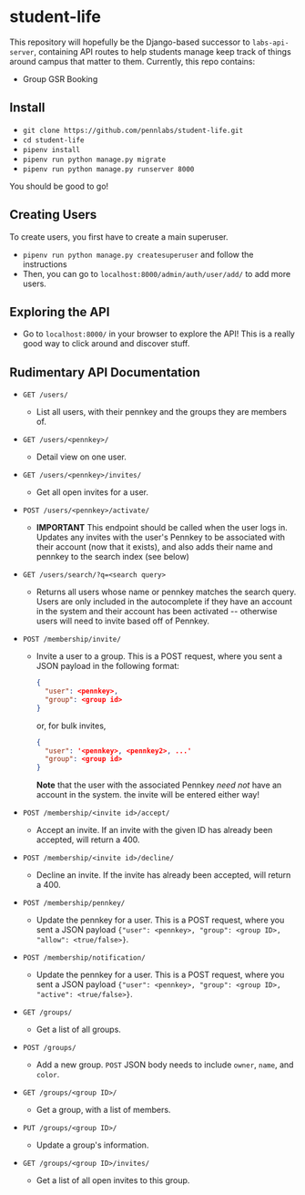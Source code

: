 # student-life

This repository will hopefully be the Django-based successor to `labs-api-server`, containing API routes to help students manage keep track of things around campus that matter to them. Currently, this repo contains:

- Group GSR Booking

## Install

- `git clone https://github.com/pennlabs/student-life.git`
- `cd student-life`
- `pipenv install`
- `pipenv run python manage.py migrate`
- `pipenv run python manage.py runserver 8000`

You should be good to go!

## Creating Users

To create users, you first have to create a main superuser.

- `pipenv run python manage.py createsuperuser` and follow the instructions
- Then, you can go to `localhost:8000/admin/auth/user/add/` to add more users.

## Exploring the API

- Go to `localhost:8000/` in your browser to explore the API! This is a really good way to click around and discover stuff.

## Rudimentary API Documentation

- `GET /users/`
  - List all users, with their pennkey and the groups they are members of.

- `GET /users/<pennkey>/`
  - Detail view on one user.

- `GET /users/<pennkey>/invites/`
  - Get all open invites for a user.

- `POST /users/<pennkey>/activate/`
  - **IMPORTANT** This endpoint should be called when the user logs in. Updates any invites with the user's Pennkey to be associated with their account (now that it exists), and also adds their name and pennkey to the search index (see below)

- `GET /users/search/?q=<search query>`
  - Returns all users whose name or pennkey matches the search query. Users are only included in the autocomplete if they have an account in the system and their account has been activated -- otherwise users will need to invite based off of Pennkey.

- `POST /membership/invite/`
  - Invite a user to a group. This is a POST request, where you sent a JSON payload in the following format:

    ```json
    {
      "user": <pennkey>,
      "group": <group id>
    }
    ```

    or, for bulk invites,

    ```json
    {
      "user": '<pennkey>, <pennkey2>, ...'
      "group": <group id>
    }
    ```

    **Note** that the user with the associated Pennkey *need not* have an account in the system. the invite will be entered either way!
- `POST /membership/<invite id>/accept/`
  - Accept an invite. If an invite with the given ID has already been accepted, will return a 400.

- `POST /membership/<invite id>/decline/`
  - Decline an invite. If the invite has already been accepted, will return a 400.

- `POST /membership/pennkey/`
  - Update the pennkey for a user. This is a POST request, where you sent a JSON payload `{"user": <pennkey>, "group": <group ID>, "allow": <true/false>}`.

- `POST /membership/notification/`
  - Update the pennkey for a user. This is a POST request, where you sent a JSON payload `{"user": <pennkey>, "group": <group ID>, "active": <true/false>}`.

- `GET /groups/`
  - Get a list of all groups.

- `POST /groups/`
  - Add a new group. `POST` JSON body needs to include `owner`, `name`, and `color`.

- `GET /groups/<group ID>/`
  - Get a group, with a list of members.

- `PUT /groups/<group ID>/`
  - Update a group's information.

- `GET /groups/<group ID>/invites/`
  - Get a list of all open invites to this group.
